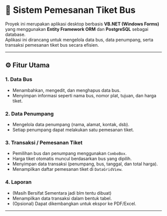 # 🚌 Sistem Pemesanan Tiket Bus

Proyek ini merupakan aplikasi desktop berbasis **VB.NET (Windows Forms)** yang menggunakan **Entity Framework ORM** dan **PostgreSQL** sebagai database.  
Aplikasi ini dirancang untuk mengelola data bus, data penumpang, serta transaksi pemesanan tiket bus secara efisien.

---

## ⚙️ Fitur Utama

### 1. **Data Bus**
- Menambahkan, mengedit, dan menghapus data bus.  
- Menyimpan informasi seperti nama bus, nomor plat, tujuan, dan harga tiket.

### 2. **Data Penumpang**
- Mengelola data penumpang (nama, alamat, kontak, dsb).  
- Setiap penumpang dapat melakukan satu pemesanan tiket.

### 3. **Transaksi / Pemesanan Tiket**
- Pemilihan bus dan penumpang menggunakan `ComboBox`.  
- Harga tiket otomatis muncul berdasarkan bus yang dipilih.  
- Menyimpan data transaksi (penumpang, bus, tanggal, dan total harga).  
- Menampilkan daftar pemesanan tiket di `DataGridView`.

### 4. **Laporan**
- (Masih Bersifat Sementara jadi blm tentu dibuat)
- Menampilkan data transaksi dalam bentuk tabel.  
- (Opsional) Dapat dikembangkan untuk ekspor ke PDF/Excel.

---



